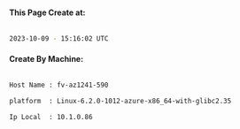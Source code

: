 
   
#### This Page Create at:

```bash

2023-10-09 - 15:16:02 UTC

```

#### Create By Machine:

```bash

Host Name : fv-az1241-590

platform  : Linux-6.2.0-1012-azure-x86_64-with-glibc2.35

Ip Local  : 10.1.0.86

```

